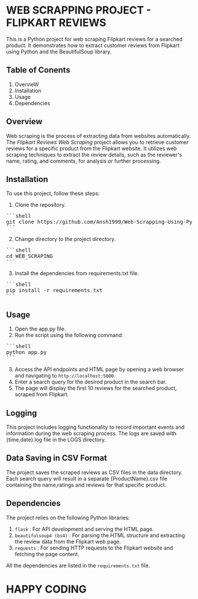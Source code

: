 # **WEB SCRAPPING PROJECT - FLIPKART REVIEWS** 

This is a Python project for web scraping Flipkart reviews for a searched product. It demonstrates how to extract customer reviews from Flipkart using Python and the BeautifulSoup library.


## **Table of Conents**

1. OvervieW
2. Installation
3. Usage
4. Dependencies

## **Overview**

Web scraping is the process of extracting data from websites automatically. The *Flipkart Reviews Web Scraping* project allows you to retrieve customer reviews for a specific product from the Flipkart website. It utilizes web scraping techniques to extract the review details, such as the reviewer's name, rating, and comments, for analysis or further processing.

## **Installation**

To use this project, follow these steps:

1. Clone the repository.

<pre>
```shell
git clone https://github.com/Ansh1999/Web-Scrapping-Using-Python---Flipkart-Reviews.git
```
</pre>

2. Change directory to the project directory.

<pre>
```shell
cd WEB_SCRAPING
```
</pre>

3. Install the dependencies from requirements.txt file.

<pre>
```shell
pip install -r requirements.txt
```
</pre>

## **Usage**

1. Open the app.py file.
2. Run the script using the following command:

<pre>
```shell
python app.py
```
</pre>

3. Access the API endpoints and HTML page by opening a web browser and navigating to `http://localhost:5000`.
4. Enter a search query for the desired product in the search bar.
5. The page will display the first 10 reviews for the searched product, scraped from Flipkart.

## **Logging**

This project includes logging functionality to record important events and information during the web scraping process. The logs are saved with {time,date}.log file in the LOGS directory.

## **Data Saving in CSV Format** 

The project saves the scraped reviews as CSV files in the data directory. Each search query will result in a separate {ProductName}.csv file containing the name,ratings and reviews for that specific product.

## **Dependencies**

The project relies on the following Python libraries:

1. `flask` : For API development and serving the HTML page.
2. `beautifulsoup4 (bs4)` : For parsing the HTML structure and extracting the review data from the Flipkart web page.
3. `requests` : For sending HTTP requests to the Flipkart website and fetching the page content.

All the dependencies are listed in the `requirements.txt` file.

# HAPPY CODING



